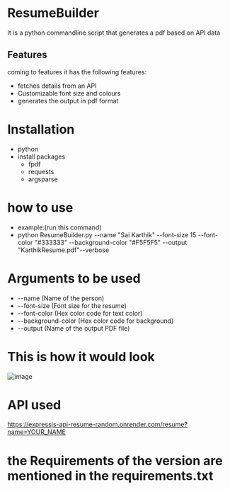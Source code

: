 # ResumeBuilder
 It is a python commandline script that generates a pdf based on API data

## Features
coming to features it has the following features:
- fetches details from an API
- Customizable font size and colours
- generates the output in pdf format 

# Installation
- python
- install packages
  - fpdf
  - requests
  - argsparse

# how to use
- example:(run this command)
- python ResumeBuilder.py  --name "Sai Karthik" --font-size 15 --font-color "#333333" --background-color "#F5F5F5" --output "KarthikResume.pdf"--verbose
# Arguments to be used 
- --name	(Name of the person)	
- --font-size	(Font size for the resume)	
- --font-color	(Hex color code for text color)
- --background-color	(Hex color code for background)
- --output	(Name of the output PDF file)

# This is how it would look
![image](https://github.com/user-attachments/assets/820e587d-c4ac-4827-9a01-807dea154c60)


# API used
https://expressjs-api-resume-random.onrender.com/resume?name=YOUR_NAME

# the Requirements of the version are mentioned in the requirements.txt

